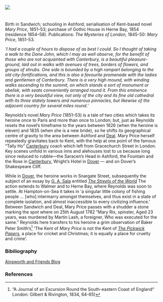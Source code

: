 <a href="https://beta.kent-maps.online"><img src="https://beta.kent-maps.online/juncture/ve-button.png"></a>
<param ve-config title="G. W. M. Reynolds (1814 – 1879)" author="Peter Merchant" layout="vtl" banner="/images/banners/19c.jpg">

<param ve-entity eid="Q17647042" aliases="Dane John">
<param ve-entity eid="Q26163" aliases="Sandwich">
<param ve-entity eid="Q725261" aliases="Ashford">
<param ve-entity eid="Q929286" aliases="Herne Bay">
<param ve-entity eid="Q1011096" aliases="Deal">
<param ve-entity eid="Q179224" aliases="Dover">
<param ve-entity eid="Q5646148" aliases="Hampton-on-Sea">
<param ve-entity eid="Q29303" aliases="Canterbury">
<param ve-entity eid="Q26550125" aliases="Snargate Street">
<param ve-entity eid="Q2551894" aliases="Walmer">

#

Birth in Sandwich; schooling in Ashford; serialisation of Kent-based novel _Mary Price_, 1851–53; purchase of Gothic House in Herne Bay, 1854 (residence 1854–58).   Publications: _The Mysteries of London,_ 1845-50: _Mary Price_, 1851-53.   
<param ve-image url="https://stor.artstor.org/stor/3087858b-da37-4628-9bf4-b8ea685e6b71" label="Sandwich">
<param ve-image url="https://upload.wikimedia.org/wikipedia/commons/5/5d/G_W_M_Reynolds_Author.jpg" label="G. W. M. Reynolds" attribution="White, Public domain, via Wikimedia Commons">
<param ve-map center="Q26163" zoom="10">
<param ve-map center="Q725261" zoom="10">
<param ve-map center="Q929286" zoom="10">

_‘I had a couple of hours to dispose of as best I could. So I thought of taking a walk to the Dane John, which I may as well observe, for the benefit of those who are not acquainted with Canterbury, is a beautiful pleasure-ground, laid out in walks with avenues of trees, borders of flowers, and groups of shrubs. One side is bounded by a high rampart belonging to the old city-fortifications, and this is also a favourite promenade with the ladies and gentlemen of Canterbury. There is a very high mound, with winding walks ascending to the summit, on which stands a sort of monument or obelisk, with seats conveniently arranged round it. From this eminence there is a very beautiful view, not only of the city and its fine old cathedral with its three stately towers and numerous pinnacles, but likewise of the adjacent country for several miles round.’_
<param ve-image url="https://upload.wikimedia.org/wikipedia/commons/8/86/Londres%2C_Edimburgo%2C_Dubl%C3%ADn%2C_1886_107393_%284100573256%29.jpg" label="Dane John Gardens, 1886" attribution="Fondo Antiguo de la Biblioteca de la Universidad de Sevilla from Sevilla, España, CC BY 2.0, via Wikimedia Commons">
<param ve-image url="https://upload.wikimedia.org/wikipedia/commons/4/41/Dane_John_gardens_-_geograph.org.uk_-_746465.jpg" label="Dane John gardens, Canterbury" attribution="David Mills">
<param ve-map center="Q17647042" zoom="10">

Reynolds’s novel _Mary Price_ (1851–53) is a tale of two cities which takes its heroine once to Paris and more than once to London; but, just as Reynolds resets the novel’s timeframe to the years between 1826 (when the heroine is eleven) and 1835 (when she is a new bride), so he shifts its geographical centre of gravity to the area between Ashford and [Deal](/seascape/deal). Mary Price herself repeatedly gravitates back to Kent, with the help at one point of the famous “Tally Ho” [Canterbury](/19c/19c-canterbury) coach which left from Gracechurch Street in London. Key scenes unfold in various inns and alehouses lost to us because long since reduced to rubble—the Saracen’s Head in Ashford, the Fountain and the Rose in [Canterbury](/19c/19c-canterbury), Wright’s Hotel in [Dover](/dickens/19c-dover) — and on Dover’s Shakespeare Cliff. 
<param ve-image url="/19c/images/Mary Price on Dover Beach.jpg" label="Mary Price on Dover Beach">
<param ve-image url="https://upload.wikimedia.org/wikipedia/commons/2/29/Shakespeare_Cliff%2C_Dover%2C_1849_RMG_BHC1212.tiff" label="Shakespeares Cliff, Dover" attribution="Clarkson Frederick Stanfield, Public domain, via Wikimedia Commons">
<param ve-image url="/dickens/images/TurnerDoverD18185410.jpg" label="Joseph Mallord William Turner, ‘Dover ’, c.1825" attribution="digital image © Tate released under Creative Commons CC-BY-NC-ND">
<param ve-map center="Q725261" zoom="10">
<param ve-map center="Q1011096" zoom="10">
<param ve-map center="Q23298" zoom="10">
<param ve-map center="Q29303" zoom="10">

While in [Dover](/dickens/19c-dover), the heroine works in Snargate Street, subsequently the subject of an essay by [G. A. Sala](/19c/19c-sala-biography) entitled [_The Streets of the World_](https://search.proquest.com/britishperiodicals/docview/6520718/fulltextPDF/88A85DA9A4A94A39PQ/3?accountid=9869) The action extends to Walmer and to Herne Bay, where Reynolds was soon to settle. At Hampton-on-Sea it takes in 'a singular little colony of fishing people … [who] intermarry amongst themselves, and thus exist in a state of complete isolation, and almost inaccessible to every civilizing influence.'  Between Sandwich and Deal, Mary Price passes with a shudder a stone marking the spot where on 25th August 1782 “Mary Rix, spinster, Aged 23 years, was murdered by Martin Lash, a foreigner, Who was executed for the same.” Reynolds here transfers to his heroine a grim observation of Baker Peter Smith’s[^ref1] 'The Kent of _Mary Price_ is not the Kent of [_The Pickwick Papers_](/dickens/pickwick-papers), a place for cricket and Christmas; it is equally a place for cruelty and crime'.
<param ve-image url="https://stor.artstor.org/stor/1f7f1801-76e2-4b52-8fa1-996e0d735573" label="Snargate Street Dover, 1830" attribution="Drawn by G. Shepherd">
<param ve-map center="Q26551025" zoom="10">
<param ve-map center="Q2551894" zoom="10">
<param ve-map center="Q179224" zoom="10">
<param ve-map center="Q929286" zoom="10">
<param ve-map center="Q5646148" zoom="10">
<param ve-map center="Q26163" zoom="10">
<param ve-map center="Q1011096" zoom="10">


### Bibiliography
[Ainsworth and Friends Blog](https://ainsworthandfriends.wordpress.com/2013/02/13/the-man-who-wasnt-dickens/)

### References
[^ref1]: “A Journal of an Excursion Round the South-eastern Coast of England“ London: Gilbert & Rivington, 1834, 64-65)

